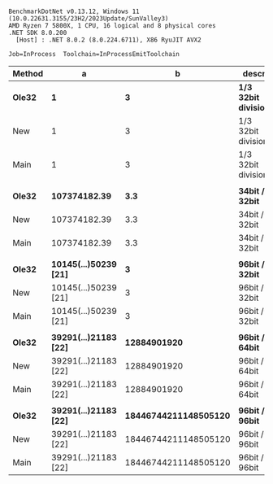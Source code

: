 ```

BenchmarkDotNet v0.13.12, Windows 11 (10.0.22631.3155/23H2/2023Update/SunValley3)
AMD Ryzen 7 5800X, 1 CPU, 16 logical and 8 physical cores
.NET SDK 8.0.200
  [Host] : .NET 8.0.2 (8.0.224.6711), X86 RyuJIT AVX2

Job=InProcess  Toolchain=InProcessEmitToolchain  

```
| Method | a                    | b                    | descr              | Mean      | Error    | StdDev   | Ratio |
|------- |--------------------- |--------------------- |------------------- |----------:|---------:|---------:|------:|
| **Ole32**  | **1**                    | **3**                    | **1/3 32bit division** |  **31.68 ns** | **0.052 ns** | **0.049 ns** |  **0.51** |
| New    | 1                    | 3                    | 1/3 32bit division |  44.65 ns | 0.094 ns | 0.083 ns |  0.72 |
| Main   | 1                    | 3                    | 1/3 32bit division |  62.36 ns | 0.533 ns | 0.472 ns |  1.00 |
|        |                      |                      |                    |           |          |          |       |
| **Ole32**  | **107374182.39**         | **3.3**                  | **34bit / 32bit**      |  **27.64 ns** | **0.032 ns** | **0.027 ns** |  **0.49** |
| New    | 107374182.39         | 3.3                  | 34bit / 32bit      |  39.30 ns | 0.090 ns | 0.084 ns |  0.70 |
| Main   | 107374182.39         | 3.3                  | 34bit / 32bit      |  56.35 ns | 0.057 ns | 0.048 ns |  1.00 |
|        |                      |                      |                    |           |          |          |       |
| **Ole32**  | **10145(...)50239 [21]** | **3**                    | **96bit / 32bit**      |  **24.04 ns** | **0.018 ns** | **0.016 ns** |  **0.70** |
| New    | 10145(...)50239 [21] | 3                    | 96bit / 32bit      |  29.66 ns | 0.041 ns | 0.039 ns |  0.86 |
| Main   | 10145(...)50239 [21] | 3                    | 96bit / 32bit      |  34.52 ns | 0.077 ns | 0.068 ns |  1.00 |
|        |                      |                      |                    |           |          |          |       |
| **Ole32**  | **39291(...)21183 [22]** | **12884901920**          | **96bit / 64bit**      |  **43.04 ns** | **0.036 ns** | **0.028 ns** |  **0.50** |
| New    | 39291(...)21183 [22] | 12884901920          | 96bit / 64bit      |  65.67 ns | 0.187 ns | 0.166 ns |  0.77 |
| Main   | 39291(...)21183 [22] | 12884901920          | 96bit / 64bit      |  85.67 ns | 0.112 ns | 0.105 ns |  1.00 |
|        |                      |                      |                    |           |          |          |       |
| **Ole32**  | **39291(...)21183 [22]** | **18446744211148505120** | **96bit / 96bit**      |  **48.31 ns** | **0.045 ns** | **0.038 ns** |  **0.43** |
| New    | 39291(...)21183 [22] | 18446744211148505120 | 96bit / 96bit      |  79.02 ns | 0.514 ns | 0.456 ns |  0.71 |
| Main   | 39291(...)21183 [22] | 18446744211148505120 | 96bit / 96bit      | 112.06 ns | 0.549 ns | 0.486 ns |  1.00 |
